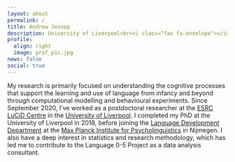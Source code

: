 ```yaml
---
layout: about
permalink: /
title: Andrew Jessop
description: University of Liverpool<br><i class="fas fa-envelope"></i> andrew.jessop at liverpool.ac.uk
profile:
  align: right
  image: prof_pic.jpg
news: false
social: true
---
```


My research is primarily focused on understanding the cognitive processes that support the learning and use of language from infancy and beyond through computational modelling and behavioural experiments. Since September 2020, I’ve worked as a postdoctoral researcher at the [ESRC LuCiD Centre](http://lucid.ac.uk/) in the [University of Liverpool](https://www.liverpool.ac.uk/institute-of-life-and-human-sciences/schools-and-departments/department-of-psychological-sciences/research/language-and-development/). I completed my PhD at the University of Liverpool in 2018, before joining the [Language Development Department](https://www.mpi.nl/departments/language-development) at the [Max Planck Institute for Psycholinguistics](https://www.mpi.nl/) in Nijmegen. I also have a deep interest in statistics and research methodology, which has led me to contribute to the Language 0-5 Project as a data analysis consultant.
